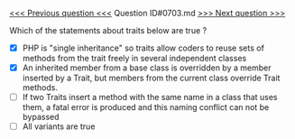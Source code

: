 [<<< Previous question <<<](0702.md)  Question ID#0703.md  [>>> Next question >>>](0704.md) 

Which of the statements about traits below are true ?

- [x] PHP is "single inheritance" so traits allow coders to reuse sets of methods from the trait freely in several independent classes
- [x] An inherited member from a base class is overridden by a member inserted by a Trait, but members from the current class override Trait methods.
- [ ] If two Traits insert a method with the same name in a class that uses them, a fatal error is produced and this naming conflict can not be bypassed
- [ ] All variants are true
